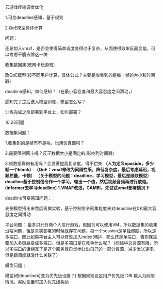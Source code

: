 云游戏传输调度优化

1.可变deadline感知，基于规则

2.QoE模型具体计算



问题：

还要加入vmaf，是否会使得简单调度变得过于复杂，从而使得效率反而变低，可以考虑干脆去除这一块



收集数据集(改网卡玩游戏)

改QoE模型(按不同用户计算，具体公式？主要是收集到的是每一帧的大小和时间戳)

deadline感知，如何感知？（在最小容忍度和最大容忍度之间滑动，）

感知完了之后送入模型训练，模型怎么写？

训练完成之后部署到平台上，如何部署？



10.23问题:

数据集问题：

1.收集到的是帧而不是块，也用仿真器吗？

2.需要限制网卡吗？反正数据大小是固定的(影响到时间戳)

3.帧数据真的有用吗？会显著提高复杂度，得不偿失
**（人为定义eposide，多少帧一个block）
（QoE：vmaf修改为间隔性采，降低复杂度，最后考虑延迟，视频质量，卡顿）
（关于模型的问题：deadline，学习模型，最后是级联模型）deadline基于控制信令作一个学习，输出一个值，然后视频音频再进行放缩。(informer去学习deadline)
1.VMAF改进，CAMBI，先试试vmaf部署情况下**




deadline可变感知问题：

先把模型搭出来然后再做实验，基于控制信令密集程度来对deadline在0和最大容忍度之间滑动

平台问题：
最多只允许两个人进行游戏，但因为可以使用VM，所以数据集的收集没啥问题，但是真实部署的时候就存在问题，每一个session是单独调度，所以是多端口，因此如果平台主人可以修改加入index3和4，那么还是单端口，否则就需要加入多链路变成多端口，但是多端口是在竞争什么呢？（网络中总资源有限，所以多端口的话相互于是这个服务器自觉地让出自己的一部分资源，减少发送速率，但是跟调度就没什么关联了）


模型问题：

模型(改deadline可变为优先级设置？)
根据规则设定用户优先级
DRL输入为网络情况，奖励设置时加入优先级奖励


